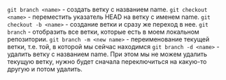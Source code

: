 `git branch <name>` - создать ветку с названием name.
`git checkout <name>` - переместить указатель HEAD на ветку с именем name.
`git checkout -b <name>` - создание ветки и сразу же переход в нее.
`git branch` - отобразить все ветки, которые есть в моем локальном репозитории.
`git branch -m <new name>` - переименование текущей ветки, т.е. той, в которой мы сейчас находимся
`git branch -d <name>` - удалить ветку с названием name. При этом мы не можем удалить текущую ветку, нужно будет сначала переключиться на какую-то другую и потом удалить.